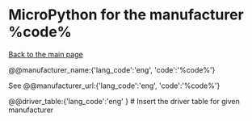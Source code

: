 # MicroPython for the manufacturer %code%
[Back to the main page](../../readme.md)

@@manufacturer_name:{'lang_code':'eng', 'code':'%code%'}


See
@@manufacturer_url:{'lang_code':'eng', 'code':'%code%'}

@@driver_table:{'lang_code':'eng' } # Insert the driver table for given manufacturer
